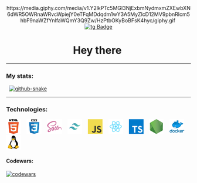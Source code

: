 <div id="header" align="center"> https://media.giphy.com/media/v1.Y2lkPTc5MGI3NjExbmNydmxmZXEwbXN6dWR5OWRnaWRvcWpiejY0eTFqMDdqdm1wY3A5MyZlcD12MV9pbnRlcm5hbF9naWZfYnlfaWQmY3Q9Zw/HzPtbOKyBoBFsK4hyc/giphy.gif
<img src="https://media.giphy.com/media/v1.Y2lkPTc5MGI3NjExbmNydmxmZXEwbXN6dWR5OWRnaWRvcWpiejY0eTFqMDdqdm1wY3A5MyZlcD12MV9pbnRlcm5hbF9naWZfYnlfaWQmY3Q9Zw/HzPtbOKyBoBFsK4hyc/giphy.gif" alt="" />
  <div style="margin-bottom: 20px;" id="badges" align="center">
    <a href="https://t.me/saakhaaya">
      <img src="https://img.shields.io/badge/Telegram-30A3E6?style=for-the-badge&logo=telegram&logoColor=white" alt="tg Badge"/>
    </a>
  </div>
  <h1>  
    Hey there 
    <img src="https://media.giphy.com/media/v1.Y2lkPTc5MGI3NjExb3JpeHN1bDZldGcxbG10dHhzc3pyNmQ2YTh6YWh1ODE1bHBzOXA4cCZlcD12MV9pbnRlcm5hbF9naWZfYnlfaWQmY3Q9cw/FgVQueycEpfu78KRIl/giphy.gif" width="50px" alt=""/>
<!--     <img src="https://giphy.com/embed/FgVQueycEpfu78KRIl"width="30px" alt=""/> -->
  </h1>
</div>

---



### My stats:

<p align="justify">
<!--   <a href="https://github.com/ppweraq/ppweraq/">
    <picture height="150">
      <source media="(prefers-color-scheme: dark)" srcset="https://github-readme-stats.vercel.app/api?username=ppweraq&count_private=true&show_icons=true&custom_title=Github%20Status&theme=dark&border_color=000000&border_radius=10" />
      <source media="(prefers-color-scheme: light)" srcset="https://github-readme-stats.vercel.app/api?username=ppweraq&count_private=true&show_icons=true&custom_title=Github%20Status&border_radius=10" />
      <img alt="github-snake" src="https://github-readme-stats.vercel.app/api?username=ppweraq&count_private=true&show_icons=true&custom_title=Github%20Status&border_radius=10" />
    </picture>
  </a> -->
&nbsp;
   <a href="https://github.com/ppweraq/ppweraq/">
    <picture height="150">
      <source media="(prefers-color-scheme: dark)" srcset="https://github-readme-stats.vercel.app/api/top-langs/?username=ppweraq&layout=compact&langs_count=6&theme=dark&border_color=000000&border_radius=10" />
      <source media="(prefers-color-scheme: light)" srcset="https://github-readme-stats.vercel.app/api/top-langs/?username=ppweraq&layout=compact&langs_count=6&border_radius=10" />
      <img alt="github-snake" src="https://github-readme-stats.vercel.app/api/top-langs/?username=ppweraq&layout=compact&langs_count=6&border_radius=10" />
    </picture>
  </a>  
</p>

---

### Technologies:
<div>
  <img height="40" src="https://raw.githubusercontent.com/github/explore/80688e429a7d4ef2fca1e82350fe8e3517d3494d/topics/html/html.png" alt="">&nbsp;&nbsp;&nbsp;
  <img height="40" src="https://raw.githubusercontent.com/github/explore/80688e429a7d4ef2fca1e82350fe8e3517d3494d/topics/css/css.png" alt="">&nbsp;&nbsp;&nbsp;
  <img height="40" src="https://raw.githubusercontent.com/github/explore/80688e429a7d4ef2fca1e82350fe8e3517d3494d/topics/sass/sass.png" alt="">&nbsp;&nbsp;&nbsp;
  <!-- <img height="40" src="https://raw.githubusercontent.com/github/explore/80688e429a7d4ef2fca1e82350fe8e3517d3494d/topics/bootstrap/bootstrap.png" alt="">&nbsp;&nbsp;&nbsp; -->
  <img height="40" src="https://raw.githubusercontent.com/github/explore/80688e429a7d4ef2fca1e82350fe8e3517d3494d/topics/tailwind/tailwind.png" alt="">&nbsp;&nbsp;&nbsp;
  <img height="40" src="https://raw.githubusercontent.com/github/explore/80688e429a7d4ef2fca1e82350fe8e3517d3494d/topics/javascript/javascript.png" alt="">&nbsp;&nbsp;&nbsp;
  <img height="40" src="https://raw.githubusercontent.com/github/explore/80688e429a7d4ef2fca1e82350fe8e3517d3494d/topics/react/react.png" alt="">&nbsp;&nbsp;&nbsp;
  <!-- <img height="40" src="https://raw.githubusercontent.com/github/explore/80688e429a7d4ef2fca1e82350fe8e3517d3494d/topics/redux/redux.png" alt="">&nbsp;&nbsp;&nbsp; -->
  <img height="40" src="https://raw.githubusercontent.com/github/explore/80688e429a7d4ef2fca1e82350fe8e3517d3494d/topics/typescript/typescript.png" alt="">&nbsp;&nbsp;&nbsp;
  <img height="40" src="https://raw.githubusercontent.com/github/explore/80688e429a7d4ef2fca1e82350fe8e3517d3494d/topics/nodejs/nodejs.png" alt="">&nbsp;&nbsp;&nbsp;
  <img height="40" src="https://raw.githubusercontent.com/github/explore/80688e429a7d4ef2fca1e82350fe8e3517d3494d/topics/docker/docker.png" alt="">&nbsp;&nbsp;&nbsp;
<!--   <img height="40" src="https://raw.githubusercontent.com/github/explore/80688e429a7d4ef2fca1e82350fe8e3517d3494d/topics/webpack/webpack.png" alt="">&nbsp;&nbsp;&nbsp; -->
  <img height="40" src="https://raw.githubusercontent.com/github/explore/80688e429a7d4ef2fca1e82350fe8e3517d3494d/topics/linux/linux.png" alt="">&nbsp;&nbsp;&nbsp;

</div>

#### Codewars:
[![codewars](https://www.codewars.com/users/pppweraq/badges/large)](https://www.codewars.com/users/pppweraq)  

<!--
**ppweraq/ppweraq** is a ✨ _special_ ✨ repository because its `README.md` (this file) appears on your GitHub profile.

Here are some ideas to get you started:

- 🔭 I’m currently working on ...
- 🌱 I’m currently learning ...
- 👯 I’m looking to collaborate on ...
- 🤔 I’m looking for help with ...
- 💬 Ask me about ...
- 📫 How to reach me: ...
- 😄 Pronouns: ...
- ⚡ Fun fact: ...
-->
